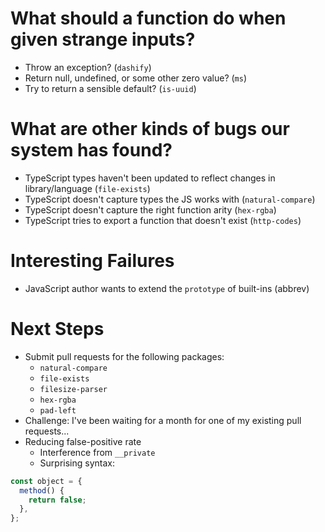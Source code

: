 # What should a function do when given strange inputs?

- Throw an exception? (`dashify`)
- Return null, undefined, or some other zero value? (`ms`)
- Try to return a sensible default? (`is-uuid`)

# What are other kinds of bugs our system has found?

- TypeScript types haven't been updated to reflect changes in library/language (`file-exists`)
- TypeScript doesn't capture types the JS works with (`natural-compare`)
- TypeScript doesn't capture the right function arity (`hex-rgba`)
- TypeScript tries to export a function that doesn't exist (`http-codes`)

# Interesting Failures

- JavaScript author wants to extend the `prototype` of built-ins (abbrev)

# Next Steps

- Submit pull requests for the following packages:
  - `natural-compare`
  - `file-exists`
  - `filesize-parser`
  - `hex-rgba`
  - `pad-left`
- Challenge: I've been waiting for a month for one of my existing pull requests...
- Reducing false-positive rate
  - Interference from `__private`
  - Surprising syntax:

```js
const object = {
  method() {
    return false;
  },
};
```
